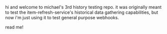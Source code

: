 
hi and welcome to michael's 3rd history testing repo.
it was originally meant to test the item-refresh-service's historical data gathering capabilities, but now i'm just using it to test general purpose webhooks.

read me!

